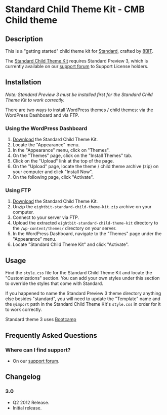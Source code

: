 # Standard Child Theme Kit - CMB Child theme

## Description

This is a "getting started" child theme kit for [Standard](http://standardtheme.com), crafted by [8BIT](http://8bit.io).

The [Standard Child Theme Kit](https://github.com/eightbit/standard-child-theme-kit) requires Standard Preview 3, which is currently available on our [support forum](http://support.8bit.io) to Support License holders.

## Installation

*Note: Standard Preview 3 must be installed first for the Standard Child Theme Kit to work correctly.*

There are two ways to install WordPress themes / child themes: via the WordPress Dashboard and via FTP.

### Using the WordPress Dashboard

1. [Download](https://github.com/eightbit/standard-child-theme-kit/zipball/master) the Standard Child Theme Kit.
2. Locate the "Appearance" menu.
3. In the "Appearance" menu, click on "Themes".
4. On the "Themes" page, click on the "Install Themes" tab.
5. Click on the "Upload" link at the top of the page.
6. On the "Upload" page, locate the theme / child theme archive (zip) on your computer and click "Install Now".
7. On the following page, click "Activate".

### Using FTP

1. [Download](https://github.com/eightbit/standard-child-theme-kit/zipball/master) the Standard Child Theme Kit.
2. Unzip the ```eightbit-standard-child-theme-kit.zip``` archive on your computer.
3. Connect to your server via FTP.
4. Upload the extracted ```eightbit-standard-child-theme-kit``` directory to the ```/wp-content/themes/``` directory on your server.
6. In the WordPress Dashboard, navigate to the "Themes" page under the "Appearance" menu.
7. Locate "Standard Child Theme Kit" and click "Activate".

## Usage

Find the ```style.css``` file for the Standard Child Theme Kit and locate the "Customizations" section. You can add your own styles under this section to override the styles that come with Standard.

If you happened to name the Standard Preview 3 theme directory anything else besides "standard", you will need to update the "Template" name and the ```@import``` path in the Standard Child Theme Kit's ```style.css``` in order for it to work correctly.

Standard theme 3 uses [Bootcamp](https://github.com/twitter/bootstrap)

## Frequently Asked Questions

### Where can I find support?
* On our [support forum](http://support.8bit.io).

## Changelog

### 3.0
* Q2 2012 Release.
* Initial release.
